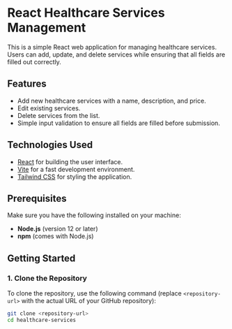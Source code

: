 # React Healthcare Services Management

This is a simple React web application for managing healthcare services. Users can add, update, and delete services while ensuring that all fields are filled out correctly.

## Features

- Add new healthcare services with a name, description, and price.
- Edit existing services.
- Delete services from the list.
- Simple input validation to ensure all fields are filled before submission.

## Technologies Used

- [React](https://reactjs.org/) for building the user interface.
- [Vite](https://vitejs.dev/) for a fast development environment.
- [Tailwind CSS](https://tailwindcss.com/) for styling the application.

## Prerequisites

Make sure you have the following installed on your machine:

- **Node.js** (version 12 or later)
- **npm** (comes with Node.js)

## Getting Started

### 1. Clone the Repository

To clone the repository, use the following command (replace `<repository-url>` with the actual URL of your GitHub repository):

```bash
git clone <repository-url>
cd healthcare-services
